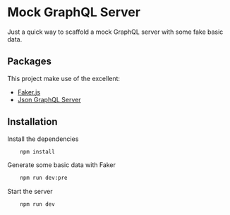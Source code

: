 
# Mock GraphQL Server

Just a quick way to scaffold a mock GraphQL server with some fake basic data.


## Packages
This project make use of the excellent:

 - [Faker.js](https://github.com/marak/Faker.js/)
 - [Json GraphQL Server](https://github.com/marmelab/json-graphql-server)


## Installation

Install the dependencies

```bash
    npm install
```
Generate some basic data with Faker
```bash
    npm run dev:pre
```
Start the server
```bash
    npm run dev
```